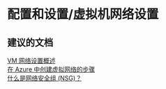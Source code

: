 <properties
    pageTitle="配置和设置/虚拟机网络设置"
    description="配置和设置/虚拟机网络设置"
    service="microsoft.compute"
    resource="virtualmachines"
    authors="aashu"
    displayOrder=""
    selfHelpType="generic"
    supportTopicIds="32411840"
    resourceTags="linux"
    productPesIds="15571"
    cloudEnvironments="public"
/>


# 配置和设置/虚拟机网络设置


## **建议的文档**
[VM 网络设置概述](https://azure.microsoft.com/documentation/articles/virtual-networks-overview/)<br>
[在 Azure 中创建虚拟网络的步骤](https://azure.microsoft.com/documentation/articles/virtual-networks-create-vnet-arm-pportal/#how-to-create-a-vnet-in-the-azure-portal)<br>
[什么是网络安全组 (NSG)？](https://azure.microsoft.com/documentation/articles/virtual-networks-nsg/)



<!--HONumber=Jul16_HO4-->


